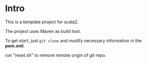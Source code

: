 # Intro

This is a template project for scala2. 

The project uses Maven as build tool.

To get start, just `git clone` and modify necessary information in the **pom.xml**.

run "reset.sh" to remove remote origin of git repo.





